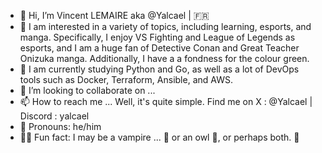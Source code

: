 - 🐰 Hi, I’m Vincent LEMAIRE aka @Yalcael | 🇫🇷
- 💚 I am interested in a variety of topics, including learning, esports, and manga. Specifically, I enjoy VS Fighting and League of Legends as esports, and I am a huge fan of Detective Conan and Great Teacher Onizuka manga. Additionally, I have a a fondness for the colour green.
- 🧠 I am currently studying Python and Go, as well as a lot of DevOps tools such as Docker, Terraform, Ansible, and AWS.
- 💞️ I’m looking to collaborate on ...
- 📫 How to reach me ... Well, it's quite simple. Find me on X : @Yalcael | Discord : yalcael
- 🫶 Pronouns: he/him
- 🕵️‍♂️ Fun fact: I may be a vampire ... 🧛 or an owl 🦉, or perhaps both. 👀
<!---
Yalcael/Yalcael is a ✨ special ✨ repository because its `README.md` (this file) appears on your GitHub profile.
You can click the Preview link to take a look at your changes.
--->
